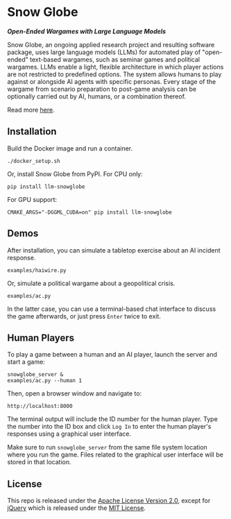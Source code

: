 # Snow Globe
***Open-Ended Wargames with Large Language Models***

Snow Globe, an ongoing applied research project and resulting software package, uses large language models (LLMs) for automated play of "open-ended" text-based wargames, such as seminar games and political wargames.  LLMs enable a light, flexible architecture in which player actions are not restricted to predefined options.  The system allows humans to play against or alongside AI agents with specific personas.  Every stage of the wargame from scenario preparation to post-game analysis can be optionally carried out by AI, humans, or a combination thereof.

Read more [here](https://arxiv.org/abs/2404.11446).

## Installation

Build the Docker image and run a container.

```
./docker_setup.sh
```

Or, install Snow Globe from PyPI.  For CPU only:

```
pip install llm-snowglobe
```

For GPU support:

```
CMAKE_ARGS="-DGGML_CUDA=on" pip install llm-snowglobe
```

## Demos

After installation, you can simulate a tabletop exercise about an AI incident response.

```
examples/haiwire.py
```

Or, simulate a political wargame about a geopolitical crisis.

```
examples/ac.py
```

In the latter case, you can use a terminal-based chat interface to discuss the game afterwards, or just press `Enter` twice to exit.

## Human Players

To play a game between a human and an AI player, launch the server and start a game:

```
snowglobe_server &
examples/ac.py --human 1
```

Then, open a browser window and navigate to:

```
http://localhost:8000
```

The terminal output will include the ID number for the human player.  Type the number into the ID box and click `Log In` to enter the human player's responses using a graphical user interface.

Make sure to run `snowglobe_server` from the same file system location where you run the game.  Files related to the graphical user interface will be stored in that location.

## License

This repo is released under the [Apache License Version 2.0](LICENSE), except for [jQuery](src/llm_snowglobe/terminal/jquery-3.7.1.min.js) which is released under the [MIT License](https://github.com/jquery/jquery/blob/main/LICENSE.txt).
